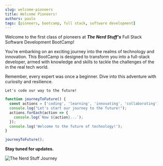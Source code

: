 ```yaml
---
slug: welcome-pioneers
title: Welcome Pioneers!
authors: paulo
tags: [pioneers, bootcamp, full stack, software development]
---
```


Welcome to the first class of pioneers at ***The Nerd Stuff's*** Full Stack Software Development BootCamp!

You're embarking on an exciting journey into the realms of technology and innovation. This BootCamp is designed to transform you into a full-stack developer, armed with knowledge and skills to tackle the challenges of the in the real tech world.

Remember, every expert was once a beginner. Dive into this adventure with curiosity and resilience. 

```
Let's code our way to the future!
```

```javascript 
function journeyToFuture() {
  const actions = ['coding', 'learning', 'innovating', 'collaborating'];
  console.log("Let's start our journey to the future!");
  actions.forEach(action => {
    console.log(`Now ${action}...`);
  });
  console.log('Welcome to the future of technology!');
}

journeyToFuture();
```

**Stay tuned for updates.**

![The Nerd Stuff Journey](/img/pioneers.gif)